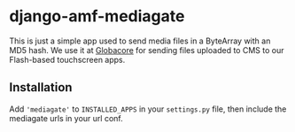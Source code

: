 # django-amf-mediagate

This is just a simple app used to send media files in a ByteArray with an MD5 hash. We use it at [Globacore](http://www.globacore.com) for sending files uploaded to CMS to our Flash-based touchscreen apps.

## Installation

Add `'mediagate'` to `INSTALLED_APPS` in your `settings.py` file, then include the mediagate urls in your url conf.